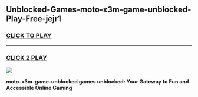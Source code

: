 
## Unblocked-Games-moto-x3m-game-unblocked-Play-Free-jejr1
<h3>
<a href="https://premium76.site?title=moto-x3m-game-unblocked&ref=23A">CLICK TO PLAY</a></h3>
<hr>

<h3>
<a href="https://premium76.site?title=moto-x3m-game-unblocked&ref=23A">CLICK 2 PLAY</a>
  
</h3>

<a href="https://premium76.site?title=moto-x3m-game-unblocked&ref=23A"><img src="https://clearcache.store/games.png"></a>


**moto-x3m-game-unblocked games unblocked: Your Gateway to Fun and Accessible Online Gaming**
